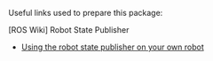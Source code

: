 Useful links used to prepare this package:

[ROS Wiki] Robot State Publisher

- [Using the robot state publisher on your own robot](http://wiki.ros.org/robot_state_publisher/Tutorials/Using%20the%20robot%20state%20publisher%20on%20your%20own%20robot) 

